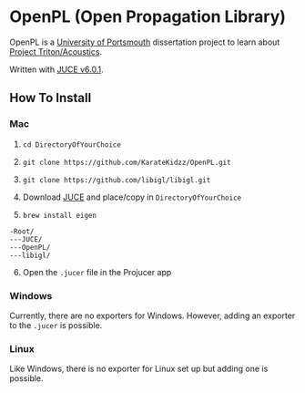 # OpenPL (Open Propagation Library)

OpenPL is a [University of Portsmouth](https://www.port.ac.uk/) dissertation project to learn about [Project Triton/Acoustics](https://github.com/microsoft/ProjectAcoustics).

Written with [JUCE v6.0.1](https://github.com/juce-framework/JUCE).

## How To Install

### Mac

1) `cd DirectoryOfYourChoice`

2) `git clone https://github.com/KarateKidzz/OpenPL.git`

3) `git clone https://github.com/libigl/libigl.git`

4) Download [JUCE](https://juce.com/get-juce/download) and place/copy in `DirectoryOfYourChoice`

5) `brew install eigen`

```
-Root/
---JUCE/
---OpenPL/
---libigl/
```

6) Open the `.jucer` file in the Projucer app

### Windows

Currently, there are no exporters for Windows. However, adding an exporter to the `.jucer` is possible.

### Linux

Like Windows, there is no exporter for Linux set up but adding one is possible.